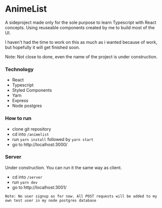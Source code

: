 # AnimeList

A sideproject made only for the sole purpose to learn Typescript with React concepts. Using reuseable components created by me to build most of the UI.

I haven't had the time to work on this as much as i wanted because of work, but hopefully it will get finished soon.

Note: Not close to done, even the name of the project is under construction.

### Technology

- React
- Typescript
- Styled Components
- Yarn
- Express
- Node postgres

### How to run

- clone git repository
- cd into `/animelist`
- run `yarn install` followed by `yarn start`
- go to http://localhost:3000/

### Server

Under construction. You can run it the same way as client.

- cd into `/server`
- run `yarn dev`
- go to http://localhost:3001/

`Note: No user signup as for now. All POST requests will be added to my own test user in my node postgres database `
